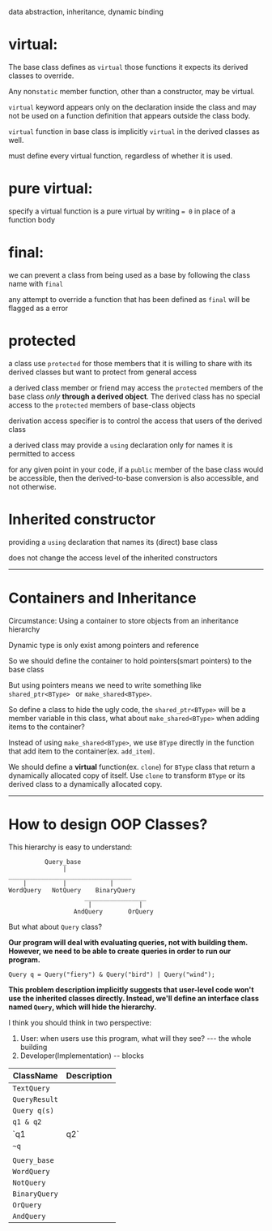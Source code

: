 data abstraction, inheritance, dynamic binding



# virtual:

The base class defines as `virtual` those functions it expects its derived classes to override.

Any non`static` member function, other than a constructor, may be virtual.

`virtual` keyword appears only on the declaration inside the class and may not be used on a function definition that appears outside the class body.

`virtual` function in base class is implicitly `virtual` in the derived classes as well.

must define every virtual function, regardless of whether it is used.



# pure virtual:

specify a virtual function is a pure virtual by writing `= 0` in place of a function body



# final:

we can prevent a class from being used as a base by following the class name with `final`

any attempt to override a function that has been defined as `final` will be flagged as a error



# protected

a class use `protected` for those members that it is willing to share with its derived classes but want to protect from general access

a derived class member or friend may access the `protected` members of the base class *only* **through a derived object**. The derived class has no special access to the `protected` members of base-class objects



derivation access specifier is to control the access that users of the derived class



a derived class may provide a `using` declaration only for names it is permitted to access



for any given point in your code, if a `public` member of the base class would be accessible, then the derived-to-base conversion is also accessible, and not otherwise.

# Inherited constructor

providing a `using` declaration that names its (direct) base class

does not change the access level of the inherited constructors

---

# Containers and Inheritance

Circumstance: Using a container to store objects from an inheritance hierarchy

Dynamic type is only exist among pointers and reference

So we should define the container to hold pointers(smart pointers) to the base  class

But using pointers means we need to write something like `shared_ptr<BType> ` or `make_shared<BType>`. 

So define a class to hide the ugly code, the `shared_ptr<BType>` will be a member variable in this class, what about `make_shared<BType>` when adding items to the container?

Instead of using `make_shared<BType>`, we use `BType` directly in the function that add item to the container(ex. `add_item`).

We should define a **virtual** function(ex. `clone`) for `BType` class that return a dynamically allocated copy of itself. Use `clone` to transform `BType` or its derived class to a dynamically allocated copy.

---

# How to design OOP Classes?

This hierarchy is easy to understand:

```
          Query_base
         	   |
__________________________________     
    |		   |			|
WordQuery	NotQuery	BinaryQuery
                     _________________
                      |             |
      			  AndQuery		 OrQuery

```

But what about `Query` class?

**Our program will deal with evaluating queries, not with building them. However, we need to be able to create queries in order to run our program.**

`Query q = Query("fiery") & Query("bird") | Query("wind");`

**This problem description implicitly suggests that user-level code won't use the inherited classes directly. Instead, we'll define an interface class named `Query`, which will hide the hierarchy.**



I think you should think in two perspective: 

1. User: when users use this program, what will they see? --- the whole building
2. Developer(Implementation) -- blocks



| ClassName     | Description |
| ------------- | ----------- |
| `TextQuery`   |             |
| `QueryResult` |             |
| `Query q(s)`  |             |
| `q1 & q2`     |             |
| `q1 | q2`     |             |
| `~q`          |             |
|               |             |
| `Query_base`  |             |
| `WordQuery`   |             |
| `NotQuery`    |             |
| `BinaryQuery` |             |
| `OrQuery`     |             |
| `AndQuery`    |             |

